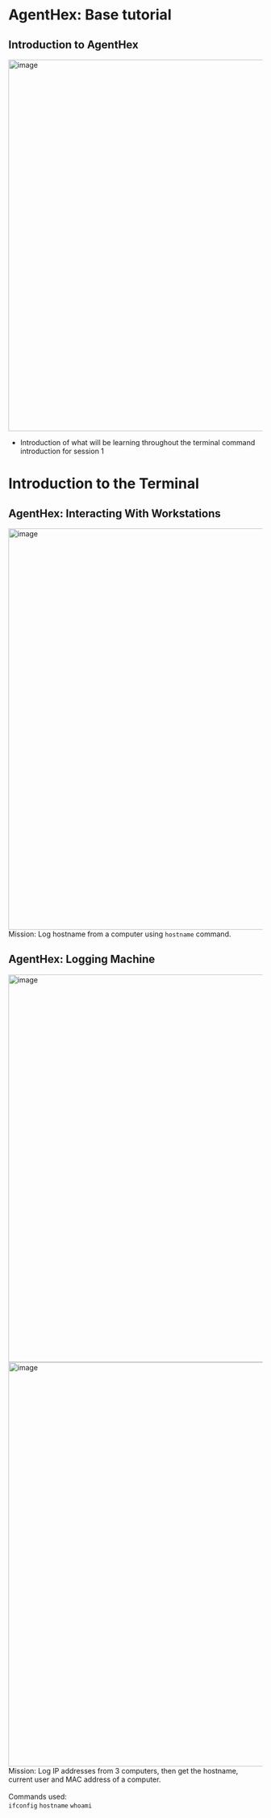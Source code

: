 # AgentHex: Base tutorial
## Introduction to AgentHex
<img width="1362" height="737" alt="image" src="https://github.com/user-attachments/assets/765a882c-06a3-4f7c-baa3-f7af9ac62012" /><br>
- Introduction of what will be learning throughout the terminal command introduction for session 1<br>
  
# Introduction to the Terminal
## AgentHex: Interacting With Workstations
<img width="1424" height="796" alt="image" src="https://github.com/user-attachments/assets/6ba50733-28ce-4d94-9e8d-6d016dd7f27b" /><br>
Mission: Log hostname from a computer using `hostname` command.<br>

## AgentHex: Logging Machine
<img width="1411" height="769" alt="image" src="https://github.com/user-attachments/assets/9ec0ecd5-3560-4e6f-aa30-9c45028fc36c" /><br>
<img width="1455" height="802" alt="image" src="https://github.com/user-attachments/assets/5fdd9b9a-7879-4ad1-b916-619cfef273ea" /><br>
Mission: Log IP addresses from 3 computers, then get the hostname, current user and MAC address of a computer. <br>
<br>
Commands used:<br>
`ifconfig` `hostname` `whoami`


